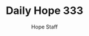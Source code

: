 ---
image: /assets/img/daily-hope-default-artwork.png
title: Daily Hope 333
number: 333
categories:
  - Daily Hope
author: Hope Staff
notes: Daily Hope 333
embed: >-
  <iframe src="https://open.spotify.com/embed/episode/5G9bUE7ZsgvuvgPftirOpA?utm_source=generator" width="400px" height="102px" frameborder=“0" scrolling=“no”></iframe>
---